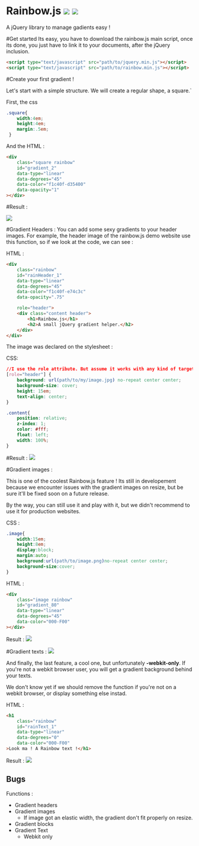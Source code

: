 Rainbow.js ![](http://img.shields.io/badge/Version-0.0.3-brightgreen.svg) ![](http://img.shields.io/badge/bugs/issues-1-red.svg)
==========

A jQuery library to manage gadients easy ! 

#Get started
Its easy, you have to download the rainbow.js main script, once its done, you just have to link it to your documents, after the jQuery inclusion.

````html
<script type="text/javascript" src="path/to/jquery.min.js"></script>
<script type="text/javascript" src="path/to/rainbow.min.js"></script>
````

#Create your first gradient !

Let's start with a simple structure. We will create a regular shape, a square.`

First, the css

````css
.square{ 
	width:4em; 
	height:4em; 
	margin:.5em;
 }
````

And the HTML : 
````html
<div 
	class="square rainbow" 
	id="gradient_2" 
	data-type="linear" 
	data-degrees="45" 
	data-color="f1c40f-d35400" 
	data-opacity="1" 
></div>
````

#Result : 

![](http://i.imgur.com/q8nxt96.png)

#Gradient Headers : 
You can add some sexy gradients to your header images. 
For example, the header image of the rainbow.js demo website use this function, so if we look at the code, we can see : 

HTML : 
````html
<div 
	class="rainbow" 
	id="rainHeader_1" 
	data-type="linear" 
	data-degrees="45" 
	data-color="f1c40f-e74c3c" 
	data-opacity=".75" 

	role="header"> 
	<div class="content header">
		<h1>Rainbow.js</h1>
        <h2>A small jQuery gradient helper.</h2>
    </div>
</div>
````
The image was declared on the stylesheet : 

CSS: 
````css
//I use the role attribute. But assume it works with any kind of targetting. ID / Classes / attributes.
[role="header"] {
    background: url(path/to/my/image.jpg) no-repeat center center;
    background-size: cover;
    height: 15em;
    text-align: center;
}

.content{
    position: relative; 
    z-index: 1;
    color: #fff; 
    float: left; 
    width: 100%;
}
````
#Result :
![](http://i.imgur.com/I43QGcR.jpg)


#Gradient images : 

This is one of the coolest Rainbow.js feature ! Its still in developement because we encounter issues with the gradient images on resize, but be sure it'll be fixed soon on a future release. 

By the way, you can still use it and play with it, but we didn't recommend to use it for production websites. 

CSS :
````css
.image{ 
	width:15em; 
	height:8em; 
	display:block; 
	margin:auto; 
	background:url(path/to/image.png)no-repeat center center; 
	background-size:cover; 
}
````
HTML : 
````html
<div 
	class="image rainbow" 
	id="gradient_80" 
	data-type="linear" 
	data-degrees="45" 
	data-color="000-F00" 
></div>
````
Result : 
![](http://puu.sh/6ZyEw.png)

#Gradient texts :  ![](http://img.shields.io/badge/--Webkit---ONLY-red.svg)

And finally, the last feature, a cool one, but unfortunately **-webkit-only**. 
If you're not a webkit browser user, you will get a gradient background behind your texts. 

We don't know yet if we should remove the function if you're not on a webkit browser, or display something else instad. 

HTML : 
````html
<h1 
	class="rainbow" 
	id="rainText_1" 
	data-type="linear" 
	data-degrees="0" 
	data-color="000-F00" 
>Look ma ! A Rainbow text !</h1>
````

Result : 
![](http://puu.sh/6ZyMM.png)


## Bugs 

Functions : 

* Gradient headers
* Gradient images
	* If image got an elastic width, the gradient don't fit properly on resize.
* Gradient blocks
* Gradient Text
	* Webkit only 

